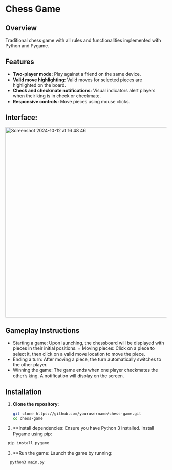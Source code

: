 # Chess Game

## Overview
Traditional chess game with all rules and functionalities implemented with Python and Pygame. 

## Features
- **Two-player mode:** Play against a friend on the same device.
- **Valid move highlighting:** Valid moves for selected pieces are highlighted on the board.
- **Check and checkmate notifications:** Visual indicators alert players when their king is in check or checkmate.
- **Responsive controls:** Move pieces using mouse clicks.

## Interface:
<img width="593" alt="Screenshot 2024-10-12 at 16 48 46" src="https://github.com/user-attachments/assets/c1e71394-bf43-482f-a285-4ba0b399f1ef">


## Gameplay Instructions
- Starting a game: Upon launching, the chessboard will be displayed with pieces in their initial positions.
= Moving pieces: Click on a piece to select it, then click on a valid move location to move the piece.
- Ending a turn: After moving a piece, the turn automatically switches to the other player.
- Winning the game: The game ends when one player checkmates the other’s king. A notification will display on the screen.

## Installation

1. **Clone the repository:**
   ```bash
   git clone https://github.com/yourusername/chess-game.git
   cd chess-game
   ```
  
2. **Install dependencies: Ensure you have Python 3 installed. Install Pygame using pip:
  ```bash
   pip install pygame
  ```
3. **Run the game: Launch the game by running:
  ```bash 
    python3 main.py
  ```
